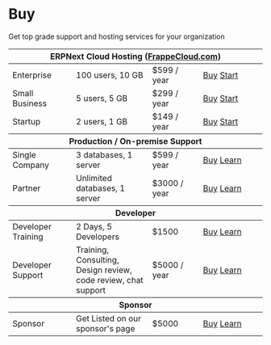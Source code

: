 # Buy

<p class="lead">Get top grade support and hosting services for your organization</p>

<table class="table table-bordered buy-table">
	<thead>
		<tr>
			<th colspan="4">ERPNext Cloud Hosting
				(<a href="https://frappecloud.com">FrappeCloud.com</a>)</th>
		</tr>
	</thead>
	<tbody>
		<tr>
			<td style="width: 25%">Enterprise</td>
			<td style="width: 30%">100 users, 10 GB</td>
			<td style="width: 20%">$599 / year</td>
			<td style="width: 25%">
				<a class="btn btn-success"
					href="/buy/payment#Enterprise">Buy</a>
				<a class="btn btn-primary" 	href="https://frappecloud.com/sign-up?plan=Enterprise">Start</a>
			</td>
		</tr>
		<tr>
			<td>Small Business</td>
			<td>5 users, 5 GB</td>
			<td>$299 / year</td>
			<td>
				<a class="btn btn-success"
					href="/buy/payment#Small-Business">Buy</a>
				<a class="btn btn-primary"
					href="https://frappecloud.com/sign-up?plan=Small-Business">Start</a>
			</td>
		</tr>
		<tr>
			<td>Startup</td>
			<td>2 users, 1 GB</td>
			<td>$149 / year</td>
			<td>
				<a class="btn btn-success"
					href="/buy/payment#Startup">Buy</a>
				<a class="btn btn-primary"
					href="https://frappecloud.com/sign-up?plan=Startup">Start</a>
			</td>
		</tr>
	</tbody>
	<thead>
		<tr>
			<th colspan="4">Production / On-premise Support</th>
		</tr>
	</thead>
	<tbody>
		<tr>
			<td>Single Company</td>
			<td>3 databases, 1 server</td>
			<td>$599 / year</td>
			<td>
				<a class="btn btn-success"
					href="/buy/payment#CommercialSupport">Buy</a>
				<a class="btn btn-default"
					href="/buy/commercial-support">Learn</a>
			</td>
		</tr>
		<tr>
			<td>Partner</td>
			<td>Unlimited databases, 1 server</td>
			<td>$3000 / year</td>
			<td>
				<a class="btn btn-success"
					href="/buy/payment#ProductionSupport">Buy</a>
				<a class="btn btn-default"
					href="/buy/production-support">Learn</a>
			</td>
		</tr>
	</tbody>
	<thead>
		<tr>
			<th colspan="4">Developer</th>
		</tr>
	</thead>
	<tbody>
		<tr>
			<td>Developer Training</td>
			<td>2 Days, 5 Developers</td>
			<td>$1500</td>
			<td>
				<a class="btn btn-success"
					href="/buy/payment#DeveloperTraining">Buy</a>
				<a class="btn btn-default"
					href="/buy/developer-training">Learn</a>
			</td>
		</tr>
		<tr>
			<td>Developer Support</td>
			<td>Training, Consulting, Design review, code review, chat support</td>
			<td>$5000 / year</td>
			<td>
				<a class="btn btn-success"
					href="/buy/payment#DeveloperSupport">Buy</a>
				<a class="btn btn-default"
					href="/buy/developer-support">Learn</a>
			</td>
		</tr>
	</tbody>
	<thead>
		<tr>
			<th colspan="4">Sponsor</th>
		</tr>
	</thead>
	<tbody>
		<tr>
			<td>Sponsor</td>
			<td>Get Listed on our sponsor's page</td>
			<td>$5000</td>
			<td>
				<a class="btn btn-success"
					href="/buy/payment#Sponsor">Buy</a>
				<a class="btn btn-default"
					href="/sponsors">Learn</a>
			</td>
		</tr>
	</tbody>
</table>

